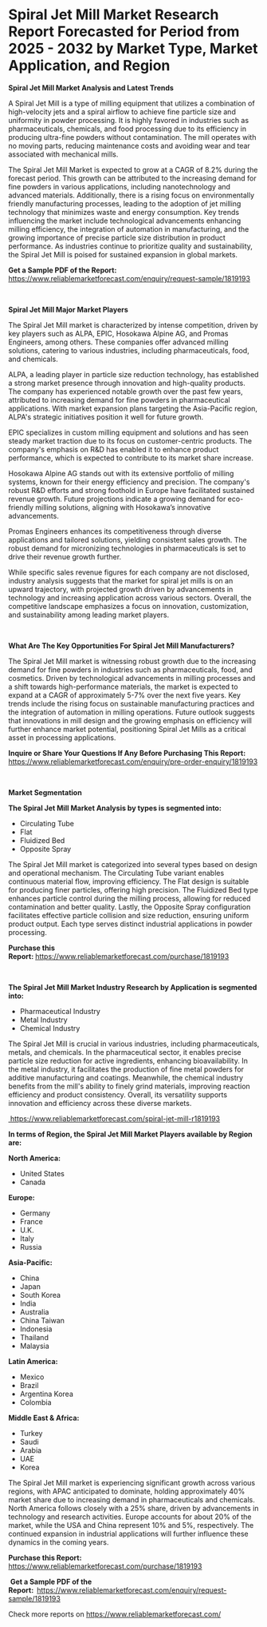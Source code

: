 <p><h1>Spiral Jet Mill Market Research Report Forecasted for Period from 2025 -  2032 by Market Type, Market Application, and Region</h1></p><p><strong>Spiral Jet Mill Market Analysis and Latest Trends</strong></p>
<p><p>A Spiral Jet Mill is a type of milling equipment that utilizes a combination of high-velocity jets and a spiral airflow to achieve fine particle size and uniformity in powder processing. It is highly favored in industries such as pharmaceuticals, chemicals, and food processing due to its efficiency in producing ultra-fine powders without contamination. The mill operates with no moving parts, reducing maintenance costs and avoiding wear and tear associated with mechanical mills.</p><p>The Spiral Jet Mill Market is expected to grow at a CAGR of 8.2% during the forecast period. This growth can be attributed to the increasing demand for fine powders in various applications, including nanotechnology and advanced materials. Additionally, there is a rising focus on environmentally friendly manufacturing processes, leading to the adoption of jet milling technology that minimizes waste and energy consumption. Key trends influencing the market include technological advancements enhancing milling efficiency, the integration of automation in manufacturing, and the growing importance of precise particle size distribution in product performance. As industries continue to prioritize quality and sustainability, the Spiral Jet Mill is poised for sustained expansion in global markets.</p></p>
<p><strong>Get a Sample PDF of the Report:&nbsp;</strong> <a href="https://www.reliablemarketforecast.com/enquiry/request-sample/1819193?utm_campaign=2293&utm_medium=2&utm_source=Github&utm_content=ia&utm_term=18022025&utm_id=spiral-jet-mill">https://www.reliablemarketforecast.com/enquiry/request-sample/1819193</a></p>
<p>&nbsp;</p>
<p><strong>Spiral Jet Mill Major Market Players</strong></p>
<p><p>The Spiral Jet Mill market is characterized by intense competition, driven by key players such as ALPA, EPIC, Hosokawa Alpine AG, and Promas Engineers, among others. These companies offer advanced milling solutions, catering to various industries, including pharmaceuticals, food, and chemicals.</p><p>ALPA, a leading player in particle size reduction technology, has established a strong market presence through innovation and high-quality products. The company has experienced notable growth over the past few years, attributed to increasing demand for fine powders in pharmaceutical applications. With market expansion plans targeting the Asia-Pacific region, ALPA's strategic initiatives position it well for future growth.</p><p>EPIC specializes in custom milling equipment and solutions and has seen steady market traction due to its focus on customer-centric products. The company's emphasis on R&D has enabled it to enhance product performance, which is expected to contribute to its market share increase.</p><p>Hosokawa Alpine AG stands out with its extensive portfolio of milling systems, known for their energy efficiency and precision. The company's robust R&D efforts and strong foothold in Europe have facilitated sustained revenue growth. Future projections indicate a growing demand for eco-friendly milling solutions, aligning with Hosokawa’s innovative advancements.</p><p>Promas Engineers enhances its competitiveness through diverse applications and tailored solutions, yielding consistent sales growth. The robust demand for micronizing technologies in pharmaceuticals is set to drive their revenue growth further.</p><p>While specific sales revenue figures for each company are not disclosed, industry analysis suggests that the market for spiral jet mills is on an upward trajectory, with projected growth driven by advancements in technology and increasing application across various sectors. Overall, the competitive landscape emphasizes a focus on innovation, customization, and sustainability among leading market players.</p></p>
<p>&nbsp;</p>
<p><strong>What Are The Key Opportunities For Spiral Jet Mill Manufacturers?</strong></p>
<p><p>The Spiral Jet Mill market is witnessing robust growth due to the increasing demand for fine powders in industries such as pharmaceuticals, food, and cosmetics. Driven by technological advancements in milling processes and a shift towards high-performance materials, the market is expected to expand at a CAGR of approximately 5-7% over the next five years. Key trends include the rising focus on sustainable manufacturing practices and the integration of automation in milling operations. Future outlook suggests that innovations in mill design and the growing emphasis on efficiency will further enhance market potential, positioning Spiral Jet Mills as a critical asset in processing applications.</p></p>
<p><strong>Inquire or Share Your Questions If Any Before Purchasing This Report:</strong> <a href="https://www.reliablemarketforecast.com/enquiry/pre-order-enquiry/1819193?utm_campaign=2293&utm_medium=2&utm_source=Github&utm_content=ia&utm_term=18022025&utm_id=spiral-jet-mill">https://www.reliablemarketforecast.com/enquiry/pre-order-enquiry/1819193</a></p>
<p>&nbsp;</p>
<p><strong>Market Segmentation</strong></p>
<p><strong>The Spiral Jet Mill Market Analysis by types is segmented into:</strong></p>
<p><ul><li>Circulating Tube</li><li>Flat</li><li>Fluidized Bed</li><li>Opposite Spray</li></ul></p>
<p><p>The Spiral Jet Mill market is categorized into several types based on design and operational mechanism. The Circulating Tube variant enables continuous material flow, improving efficiency. The Flat design is suitable for producing finer particles, offering high precision. The Fluidized Bed type enhances particle control during the milling process, allowing for reduced contamination and better quality. Lastly, the Opposite Spray configuration facilitates effective particle collision and size reduction, ensuring uniform product output. Each type serves distinct industrial applications in powder processing.</p></p>
<p><strong>Purchase this Report:&nbsp;</strong><a href="https://www.reliablemarketforecast.com/purchase/1819193?utm_campaign=2293&utm_medium=2&utm_source=Github&utm_content=ia&utm_term=18022025&utm_id=spiral-jet-mill">https://www.reliablemarketforecast.com/purchase/1819193</a></p>
<p>&nbsp;</p>
<p><strong>The Spiral Jet Mill Market Industry Research by Application is segmented into:</strong></p>
<p><ul><li>Pharmaceutical Industry</li><li>Metal Industry</li><li>Chemical Industry</li></ul></p>
<p><p>The Spiral Jet Mill is crucial in various industries, including pharmaceuticals, metals, and chemicals. In the pharmaceutical sector, it enables precise particle size reduction for active ingredients, enhancing bioavailability. In the metal industry, it facilitates the production of fine metal powders for additive manufacturing and coatings. Meanwhile, the chemical industry benefits from the mill's ability to finely grind materials, improving reaction efficiency and product consistency. Overall, its versatility supports innovation and efficiency across these diverse markets.</p></p>
<p><a href="https://www.reliablemarketforecast.com/spiral-jet-mill-r1819193?utm_campaign=2293&utm_medium=2&utm_source=Github&utm_content=ia&utm_term=18022025&utm_id=spiral-jet-mill">&nbsp;https://www.reliablemarketforecast.com/spiral-jet-mill-r1819193</a></p>
<p><strong>In terms of Region, the Spiral Jet Mill Market Players available by Region are:</strong></p>
<p>
    <p> <strong> North America: </strong>
        <ul>
            <li>United States</li>
            <li>Canada</li>
        </ul>
        </p> 
    <p> <strong> Europe: </strong>
        <ul>
            <li>Germany</li>
            <li>France</li>
            <li>U.K.</li>
            <li>Italy</li>
            <li>Russia</li>
        </ul>
        </p> 
    <p> <strong> Asia-Pacific: </strong>
        <ul>
            <li>China</li>
            <li>Japan</li>
            <li>South Korea</li>
            <li>India</li>
            <li>Australia</li>
            <li>China Taiwan</li>
            <li>Indonesia</li>
            <li>Thailand</li>
            <li>Malaysia</li>
        </ul>
        </p> 
    <p> <strong> Latin America: </strong>
        <ul>
            <li>Mexico</li>
            <li>Brazil</li>
            <li>Argentina Korea</li>
            <li>Colombia</li>
        </ul>
        </p> 
    <p> <strong> Middle East & Africa: </strong>
        <ul>
            <li>Turkey</li>
            <li>Saudi</li>
            <li>Arabia</li>
            <li>UAE</li>
            <li>Korea</li>
        </ul>
    </p>
    </p>
<p><p>The Spiral Jet Mill market is experiencing significant growth across various regions, with APAC anticipated to dominate, holding approximately 40% market share due to increasing demand in pharmaceuticals and chemicals. North America follows closely with a 25% share, driven by advancements in technology and research activities. Europe accounts for about 20% of the market, while the USA and China represent 10% and 5%, respectively. The continued expansion in industrial applications will further influence these dynamics in the coming years.</p></p>
<p><strong>Purchase this Report: </strong><a href="https://www.reliablemarketforecast.com/purchase/1819193?utm_campaign=2293&utm_medium=2&utm_source=Github&utm_content=ia&utm_term=18022025&utm_id=spiral-jet-mill">https://www.reliablemarketforecast.com/purchase/1819193</a></p>
<p>&nbsp;<strong>Get a Sample PDF of the Report:&nbsp;&nbsp;</strong><a href="https://www.reliablemarketforecast.com/enquiry/request-sample/1819193?utm_campaign=2293&utm_medium=2&utm_source=Github&utm_content=ia&utm_term=18022025&utm_id=spiral-jet-mill">https://www.reliablemarketforecast.com/enquiry/request-sample/1819193</a></p>
<p><strong></strong></p>
<p>Check more reports on <a href="https://www.reliablemarketforecast.com/?utm_campaign=2293&utm_medium=2&utm_source=Github&utm_content=ia&utm_term=18022025&utm_id=spiral-jet-mill">https://www.reliablemarketforecast.com/</a></p>